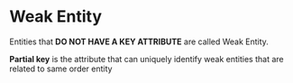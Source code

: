 # Weak Entity
 Entities that  **DO NOT HAVE A KEY ATTRIBUTE** are called Weak Entity.

 **Partial key** is the attribute that can uniquely identify weak entities that are related to same order entity

 